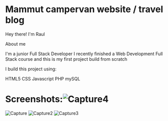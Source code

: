 # Mammut campervan website / travel blog

Hey there! I'm Raul 

About me

I'm a junior Full Stack Developer 
I recently finished a Web Development Full Stack course and this is my first project build from scratch 

I build this project using:

HTML5
CSS
Javascript
PHP
mySQL 

# Screenshots:![Capture4](https://user-images.githubusercontent.com/94356500/160300090-1facdc9b-1c8f-4862-80c5-fb2edf102e3a.JPG)
![Capture](https://user-images.githubusercontent.com/94356500/160300092-1d98ed28-7898-4f13-a7bb-1466c9227ef7.JPG)
![Capture2](https://user-images.githubusercontent.com/94356500/160300093-057c776a-8ccf-4a19-a08f-10497d01f086.JPG)
![Capture3](https://user-images.githubusercontent.com/94356500/160300094-6a1789ba-2b04-403e-b649-0f337e665277.JPG)


